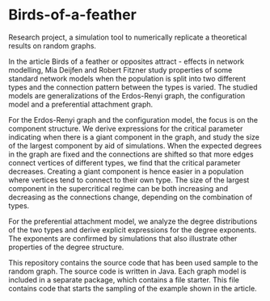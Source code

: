 # Birds-of-a-feather
Research project, a simulation tool to numerically replicate a theoretical results on random graphs.

In the article Birds of a feather or opposites attract - effects in network modelling, Mia Deijfen and Robert Fitzner study properties of some standard network models when the population is split into two different types and the connection pattern between the types is varied. The studied models are generalizations of the Erdos-Renyi graph, the configuration model and a preferential attachment graph.

For the Erdos-Renyi graph and the configuration model, the focus is on the component structure. We derive expressions for the critical parameter indicating when there is a giant component in the graph, and study the size of the largest component by aid of simulations. When the expected degrees in the graph are fixed and the connections are shifted so that more edges connect vertices of different types, we find that the critical parameter decreases. Creating a giant component is hence easier in a population where vertices tend to connect to their own type. The size of the largest component in the supercritical regime can be both increasing and decreasing as the connections change, depending on the combination of types. 

For the preferential attachment model, we analyze the degree distributions of the two types and derive explicit expressions for the degree exponents. The exponents are confirmed by simulations that also illustrate other properties of the degree structure.

This repository contains the source code that has been used sample to the random graph. The source code is written in Java. Each graph model is included in a separate package, which contains a file starter. This file contains code that starts the sampling of the example shown in the article.
